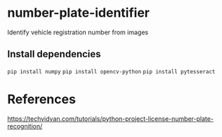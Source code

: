 # number-plate-identifier
Identify vehicle registration number from images

## Install dependencies
`pip install numpy`
`pip install opencv-python`
`pip install pytesseract`

# References
<https://techvidvan.com/tutorials/python-project-license-number-plate-recognition/>

